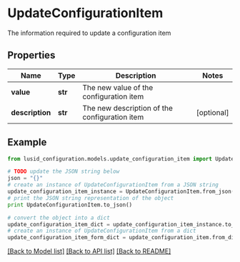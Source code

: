# UpdateConfigurationItem

The information required to update a configuration item

## Properties
Name | Type | Description | Notes
------------ | ------------- | ------------- | -------------
**value** | **str** | The new value of the configuration item | 
**description** | **str** | The new description of the configuration item | [optional] 

## Example

```python
from lusid_configuration.models.update_configuration_item import UpdateConfigurationItem

# TODO update the JSON string below
json = "{}"
# create an instance of UpdateConfigurationItem from a JSON string
update_configuration_item_instance = UpdateConfigurationItem.from_json(json)
# print the JSON string representation of the object
print UpdateConfigurationItem.to_json()

# convert the object into a dict
update_configuration_item_dict = update_configuration_item_instance.to_dict()
# create an instance of UpdateConfigurationItem from a dict
update_configuration_item_form_dict = update_configuration_item.from_dict(update_configuration_item_dict)
```
[[Back to Model list]](../README.md#documentation-for-models) [[Back to API list]](../README.md#documentation-for-api-endpoints) [[Back to README]](../README.md)


